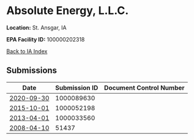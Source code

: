 # Absolute Energy, L.L.C.

**Location:** St. Ansgar, IA

**EPA Facility ID:** 100000202318

[Back to IA Index](../../index.md)

## Submissions

| Date | Submission ID | Document Control Number |
|------|--------------|-------------------------|
| [2020-09-30](submissions/1000089630.md) | 1000089630 |  |
| [2015-10-01](submissions/1000052198.md) | 1000052198 |  |
| [2013-04-01](submissions/1000033560.md) | 1000033560 |  |
| [2008-04-10](submissions/51437.md) | 51437 |  |
